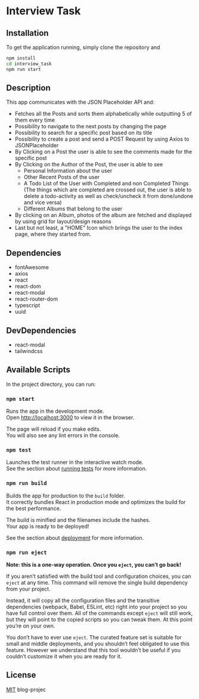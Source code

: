 # Interview Task

## Installation

To get the application running, simply clone the repository and

```bash
npm install
cd interview_task
npm run start
```

## Description

This app communicates with the JSON Placeholder API and:

- Fetches all the Posts and sorts them alphabetically while outputting 5 of them every time
- Possibility to navigate to the next posts by changing the page
- Possibility to search for a specific post based on its title
- Possibility to create a post and send a POST Request by using Axios to JSONPlaceholder
- By Clicking on a Post the user is able to see the comments made for the specific post
- By Clicking on the Author of the Post, the user is able to see
  - Personal Information about the user
  - Other Recent Posts of the user
  - A Todo List of the User with Completed and non Completed Things (The things which are completed are crossed out, the user is able to delete a todo-activity as well as check/uncheck it from done/undone and vice versa)
  - Different Albums that belong to the user
- By clicking on an Album, photos of the album are fetched and displayed by using grid for layout/design reasons
- Last but not least, a "HOME" Icon which brings the user to the index page, where they started from.

## Dependencies

- fontAwesome
- axios
- react
- react-dom
- react-modal
- react-router-dom
- typescript
- uuid

## DevDependencies

- react-modal
- tailwindcss

## Available Scripts

In the project directory, you can run:

### `npm start`

Runs the app in the development mode.\
Open [http://localhost:3000](http://localhost:3000) to view it in the browser.

The page will reload if you make edits.\
You will also see any lint errors in the console.

### `npm test`

Launches the test runner in the interactive watch mode.\
See the section about [running tests](https://facebook.github.io/create-react-app/docs/running-tests) for more information.

### `npm run build`

Builds the app for production to the `build` folder.\
It correctly bundles React in production mode and optimizes the build for the best performance.

The build is minified and the filenames include the hashes.\
Your app is ready to be deployed!

See the section about [deployment](https://facebook.github.io/create-react-app/docs/deployment) for more information.

### `npm run eject`

**Note: this is a one-way operation. Once you `eject`, you can’t go back!**

If you aren’t satisfied with the build tool and configuration choices, you can `eject` at any time. This command will remove the single build dependency from your project.

Instead, it will copy all the configuration files and the transitive dependencies (webpack, Babel, ESLint, etc) right into your project so you have full control over them. All of the commands except `eject` will still work, but they will point to the copied scripts so you can tweak them. At this point you’re on your own.

You don’t have to ever use `eject`. The curated feature set is suitable for small and middle deployments, and you shouldn’t feel obligated to use this feature. However we understand that this tool wouldn’t be useful if you couldn’t customize it when you are ready for it.

## License

[MIT](https://choosealicense.com/licenses/mit/) blog-projec
